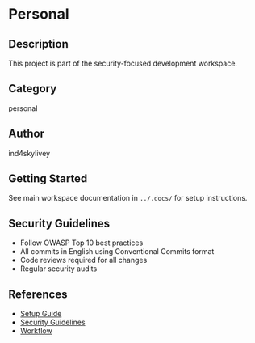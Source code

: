 # Personal

## Description

This project is part of the security-focused development workspace.

## Category

personal

## Author

ind4skylivey

## Getting Started

See main workspace documentation in `../.docs/` for setup instructions.

## Security Guidelines

- Follow OWASP Top 10 best practices
- All commits in English using Conventional Commits format
- Code reviews required for all changes
- Regular security audits

## References

- [Setup Guide](../.docs/SETUP.md)
- [Security Guidelines](../.docs/SECURITY-GUIDELINES.md)
- [Workflow](../.docs/WORKFLOW.md)
